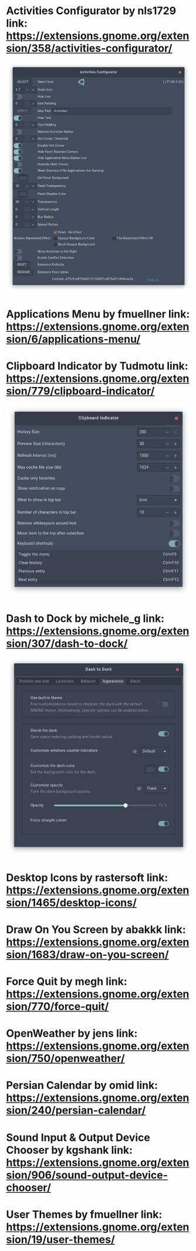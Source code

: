 # Activities Configurator by nls1729 link: https://extensions.gnome.org/extension/358/activities-configurator/
![Image of Config](https://github.com/mhkarimi1383/Ubuntu-Personal-Setting/raw/master/ActivitiesConfigurator.png)
# Applications Menu by fmuellner link: https://extensions.gnome.org/extension/6/applications-menu/
# Clipboard Indicator by Tudmotu link: https://extensions.gnome.org/extension/779/clipboard-indicator/
![Image of Config](https://github.com/mhkarimi1383/Ubuntu-Personal-Setting/raw/master/ClipboardIndicator.png)
# Dash to Dock by michele_g link: https://extensions.gnome.org/extension/307/dash-to-dock/
![Image of Config](https://github.com/mhkarimi1383/Ubuntu-Personal-Setting/raw/master/DashtoDock.png)
# Desktop Icons by rastersoft link: https://extensions.gnome.org/extension/1465/desktop-icons/
# Draw On You Screen by abakkk link: https://extensions.gnome.org/extension/1683/draw-on-you-screen/
# Force Quit by megh link: https://extensions.gnome.org/extension/770/force-quit/
# OpenWeather by jens link: https://extensions.gnome.org/extension/750/openweather/
# Persian Calendar by omid link: https://extensions.gnome.org/extension/240/persian-calendar/
# Sound Input & Output Device Chooser by kgshank link: https://extensions.gnome.org/extension/906/sound-output-device-chooser/
# User Themes by fmuellner link: https://extensions.gnome.org/extension/19/user-themes/
